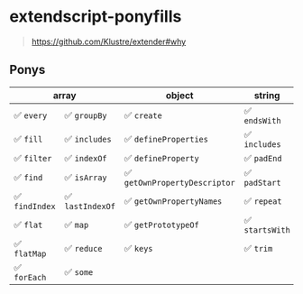 # extendscript-ponyfills

> https://github.com/Klustre/extender#why

## Ponys

<table><thead><tr><th colspan="2">array</th><th>object</th><th>string</th></tr></thead><tbody><tr><td>✅ <code>every</code></td><td>✅ <code>groupBy</code></td><td>✅ <code>create</code></td><td>✅ <code>endsWith</code></td></tr><tr><td>✅ <code>fill</code></td><td>✅ <code>includes</code></td><td>✅ <code>defineProperties</code></td><td>✅ <code>includes</code></td></tr><tr><td>✅ <code>filter</code></td><td>✅ <code>indexOf</code></td><td>✅ <code>defineProperty</code></td><td>✅ <code>padEnd</code></td></tr><tr><td>✅ <code>find</code></td><td>✅ <code>isArray</code></td><td>✅ <code>getOwnPropertyDescriptor</code></td><td>✅ <code>padStart</code></td></tr><tr><td>✅ <code>findIndex</code></td><td>✅ <code>lastIndexOf</code></td><td>✅ <code>getOwnPropertyNames</code></td><td>✅ <code>repeat</code></td></tr><tr><td>✅ <code>flat</code></td><td>✅ <code>map</code></td><td>✅ <code>getPrototypeOf</code></td><td>✅ <code>startsWith</code></td></tr><tr><td>✅ <code>flatMap</code></td><td>✅ <code>reduce</code></td><td>✅ <code>keys</code></td><td>✅ <code>trim</code></td></tr><tr><td>✅ <code>forEach</code></td><td>✅ <code>some</code></td><td></td><td></td></tr></tbody></table>
